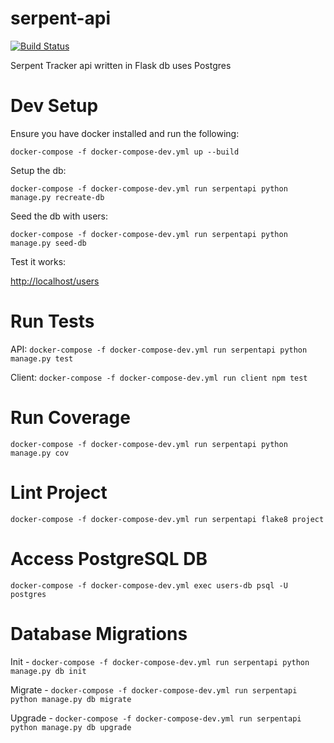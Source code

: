 # serpent-api 
[![Build Status](https://travis-ci.com/Geeked-Out-Solutions/serpent-api.svg?token=ssEewjrKCrdk2sPPqJTU&branch=master)](https://travis-ci.com/Geeked-Out-Solutions/serpent-api)

Serpent Tracker api written in Flask db uses Postgres

# Dev Setup
Ensure you have docker installed and run the following:

`docker-compose -f docker-compose-dev.yml up --build`

Setup the db:

`docker-compose -f docker-compose-dev.yml run serpentapi python manage.py recreate-db`

Seed the db with users:

`docker-compose -f docker-compose-dev.yml run serpentapi python manage.py seed-db`

Test it works:

[http://localhost/users](http://localhost/users)

# Run Tests
API:
`docker-compose -f docker-compose-dev.yml run serpentapi python manage.py test`

Client:
`docker-compose -f docker-compose-dev.yml run client npm test`

# Run Coverage
`docker-compose -f docker-compose-dev.yml run serpentapi python manage.py cov`

# Lint Project
`docker-compose -f docker-compose-dev.yml run serpentapi flake8 project`

# Access PostgreSQL DB
`docker-compose -f docker-compose-dev.yml exec users-db psql -U postgres`

# Database Migrations
Init - `docker-compose -f docker-compose-dev.yml run serpentapi python manage.py db init`

Migrate - `docker-compose -f docker-compose-dev.yml run serpentapi python manage.py db migrate`

Upgrade - `docker-compose -f docker-compose-dev.yml run serpentapi python manage.py db upgrade`